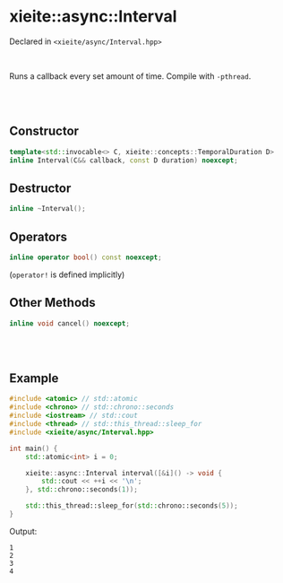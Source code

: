 # xieite::async::Interval
Declared in `<xieite/async/Interval.hpp>`

<br/>

Runs a callback every set amount of time. Compile with `-pthread`.

<br/><br/>

## Constructor
```cpp
template<std::invocable<> C, xieite::concepts::TemporalDuration D>
inline Interval(C&& callback, const D duration) noexcept;
```

## Destructor
```cpp
inline ~Interval();
```

## Operators
```cpp
inline operator bool() const noexcept;
```
(`operator!` is defined implicitly)

## Other Methods
```cpp
inline void cancel() noexcept;
```

<br/><br/>

## Example
```cpp
#include <atomic> // std::atomic
#include <chrono> // std::chrono::seconds
#include <iostream> // std::cout
#include <thread> // std::this_thread::sleep_for
#include <xieite/async/Interval.hpp>

int main() {
	std::atomic<int> i = 0;

	xieite::async::Interval interval([&i]() -> void {
		std::cout << ++i << '\n';
	}, std::chrono::seconds(1));

	std::this_thread::sleep_for(std::chrono::seconds(5));
}
```
Output:
```
1
2
3
4
```
